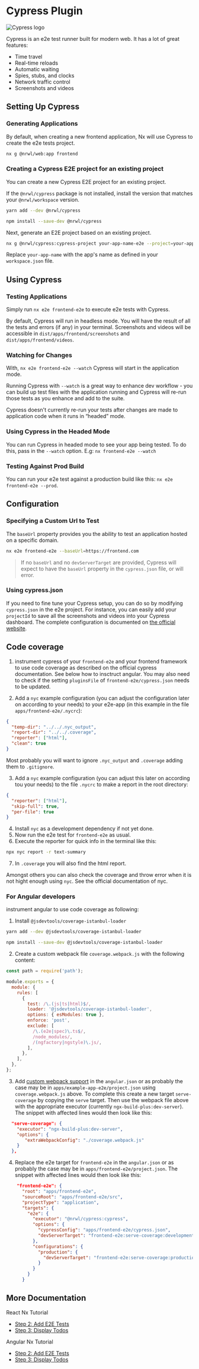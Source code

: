 # Cypress Plugin

![Cypress logo](/shared/cypress-logo.png)

Cypress is an e2e test runner built for modern web. It has a lot of great features:

- Time travel
- Real-time reloads
- Automatic waiting
- Spies, stubs, and clocks
- Network traffic control
- Screenshots and videos

## Setting Up Cypress

### Generating Applications

By default, when creating a new frontend application, Nx will use Cypress to create the e2e tests project.

```bash
nx g @nrwl/web:app frontend
```

### Creating a Cypress E2E project for an existing project

You can create a new Cypress E2E project for an existing project.

If the `@nrwl/cypress` package is not installed, install the version that matches your `@nrwl/workspace` version.

```bash
yarn add --dev @nrwl/cypress
```

```bash
npm install --save-dev @nrwl/cypress
```

Next, generate an E2E project based on an existing project.

```bash
nx g @nrwl/cypress:cypress-project your-app-name-e2e --project=your-app-name
```

Replace `your-app-name` with the app's name as defined in your `workspace.json` file.

## Using Cypress

### Testing Applications

Simply run `nx e2e frontend-e2e` to execute e2e tests with Cypress.

By default, Cypress will run in headless mode. You will have the result of all the tests and errors (if any) in your terminal. Screenshots and videos will be accessible in `dist/apps/frontend/screenshots` and `dist/apps/frontend/videos`.

### Watching for Changes

With, `nx e2e frontend-e2e --watch` Cypress will start in the application mode.

Running Cypress with `--watch` is a great way to enhance dev workflow - you can build up test files with the application running and Cypress will re-run those tests as you enhance and add to the suite.

Cypress doesn't currently re-run your tests after changes are made to application code when it runs in “headed” mode.

### Using Cypress in the Headed Mode

You can run Cypress in headed mode to see your app being tested. To do this, pass in the `--watch` option. E.g: `nx frontend-e2e --watch`

### Testing Against Prod Build

You can run your e2e test against a production build like this: `nx e2e frontend-e2e --prod`.

## Configuration

### Specifying a Custom Url to Test

The `baseUrl` property provides you the ability to test an application hosted on a specific domain.

```bash
nx e2e frontend-e2e --baseUrl=https://frontend.com
```

> If no `baseUrl` and no `devServerTarget` are provided, Cypress will expect to have the `baseUrl` property in the `cypress.json` file, or will error.

### Using cypress.json

If you need to fine tune your Cypress setup, you can do so by modifying `cypress.json` in the e2e project. For instance, you can easily add your `projectId` to save all the screenshots and videos into your Cypress dashboard. The complete configuration is documented on [the official website](https://docs.cypress.io/guides/references/configuration.html#Options).

## Code coverage
1. instrument cypress of your `frontend-e2e` and your frontend framework to use code coverage as described on the official cypress documentation. See below how to insctruct angular. You may also need to check if the setting `pluginsFile` of `frontend-e2e/cypress.json` needs to be updated.

2. Add a `nyc` example configuration (you can adjust the configuration later on according to your needs) to your e2e-app (in this example in the file `apps/frontend-e2e/.nycrc`):
```json
{
  "temp-dir": "../../.nyc_output",
  "report-dir": "../../.coverage",
  "reporter": ["html"],
  "clean": true
}
```
Most probably you will want to ignore `.nyc_output` and `.coverage` adding them to `.gitignore`.

3. Add a `nyc` example configuration (you can adjust this later on according tou your needs) to the file `.nycrc` to make a report in the root directory:
```json
{ 
  "reporter": ["html"],
  "skip-full": true,
  "per-file": true
}
```

4. Install `nyc` as a development dependency if not yet done.
5. Now run the e2e test for `frontend-e2e` as usual.
6. Execute the reporter for quick info in the terminal like this:
```bash
npx nyc report -r text-summary
```
7. In `.coverage` you will also find the html report.

Amongst others you can also check the coverage and throw error when it is not hight enough using `nyc`. See the official documentation of nyc.

### For Angular developers
instrument angular to use code coverage as following:

1. Install `@jsdevtools/coverage-istanbul-loader`
```bash
yarn add --dev @jsdevtools/coverage-istanbul-loader
```
```bash
npm install --save-dev @jsdevtools/coverage-istanbul-loader
```

2. Create a custom webpack file `coverage.webpack.js` with the following content:

```javascript
const path = require('path');

module.exports = {
  module: {
    rules: [
      {
        test: /\.(js|ts|html)$/,
        loader: '@jsdevtools/coverage-istanbul-loader',
        options: { esModules: true },
        enforce: 'post',
        exclude: [
          /\.(e2e|spec)\.ts$/,
          /node_modules/,
          /(ngfactory|ngstyle)\.js/,
        ],
      },
    ],
  },
};
```

3. Add [custom webpack support](guides/customize-webpack) in the `angular.json` or as probably the case may be in `apps/example-app-e2e/project.json` using `coverage.webpack.js` above. To complete this create a new target `serve-coverage` by copying the `serve` target. Then use the webpack file above with the appropriate executor (currently `ngx-build-plus:dev-server`). The snippet with affected lines would then look like this:

```json
  "serve-coverage": {
    "executor": "ngx-build-plus:dev-server",
    "options": {
       "extraWebpackConfig": "./coverage.webpack.js"
    }    
  },
```

4. Replace the e2e target for `frontend-e2e` in the `angular.json` or as probably the case may be in `apps/frontend-e2e/project.json`. The 
snippet with affected lines would then look like this:
```json
    "frontend-e2e": {
      "root": "apps/frontend-e2e",
      "sourceRoot": "apps/frontend-e2e/src",
      "projectType": "application",
      "targets": {
        "e2e": {
          "executor": "@nrwl/cypress:cypress",
          "options": {
            "cypressConfig": "apps/frontend-e2e/cypress.json",
            "devServerTarget": "frontend-e2e:serve-coverage:development"
          },
          "configurations": {
            "production": {
              "devServerTarget": "frontend-e2e:serve-coverage:production"
            }
          }
        }
      }
```
## More Documentation

React Nx Tutorial

- [Step 2: Add E2E Tests](/react-tutorial/02-add-e2e-test)
- [Step 3: Display Todos](/react-tutorial/03-display-todos)

Angular Nx Tutorial

- [Step 2: Add E2E Tests](/angular-tutorial/02-add-e2e-test)
- [Step 3: Display Todos](/angular-tutorial/03-display-todos)
